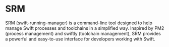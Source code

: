 # SRM
SRM (swift-running-manager) is a command-line tool designed to help manage Swift processes and toolchains in a simplified way. Inspired by PM2 (process management) and swiftly (toolchain management), SRM provides a powerful and easy-to-use interface for developers working with Swift.
